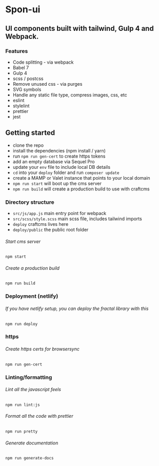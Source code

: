 # Spon-ui

## UI components built with tailwind, Gulp 4 and Webpack.

### Features

- Code splitting - via webpack
- Babel 7
- Gulp 4
- scss / postcss
- Remove unused css - via purges
- SVG symbols
- Handle any static file type, compress images, css, etc
- eslint
- stylelint
- prettier
- jest

## Getting started

- clone the repo
- install the dependencies (npm install / yarn)
- run `npm run gen-cert` to create https tokens
- add an empty database via Sequel Pro
- update your `env` file to include local DB details
- `cd` into your `deploy` folder and run `composer update`
- create a MAMP or Valet instance that points to your local domain
- `npm run start` will boot up the cms server
- `npm run build` will create a production build to use with craftcms

### Directory structure

- `src/js/app.js` main entry point for webpack
- `src/scss/style.scss` main scss file, includes tailwind imports
- `deploy` craftcms lives here
- `deploy/public` the public root folder

###### Start cms server

`npm start`

###### Create a production build

`npm run build`

### Deployment (netlify)

###### If you have netlify setup, you can deploy the fractal library with this

`npm run deploy`

### https

###### Create https certs for browsersync

`npm run gen-cert`

### Linting/formatting

###### Lint all the javascript feels

`npm run lint:js`

###### Format all the code with prettier

`npm run pretty`

###### Generate documentation

`npm run generate-docs`
